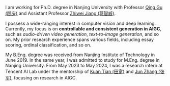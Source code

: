 I am working for Ph.D. degree in Nanjing University with Professor [Qing Gu (顾庆)](https://isetnju.github.io/guq/index.html) and Assistant Professor [Zhiwei Jiang (蒋智威)](https://zhiweinju.github.io).

I possess a wide-ranging interest in computer vision and deep learning.
Currently, my focus is on **controllable and consistent generation in AIGC**, such as *audio-driven video generation*, *text-to-image generation*, and so on.
My prior research experience spans various fields, including essay scoring, ordinal classification, and so on.

My B.Eng. degree was received from Nanjing Institute of Technology in June 2019.
In the same year, I was admitted to study for M.Eng. degree in Nanjing University.
From May 2023 to May 2024, I was a research intern at Tencent AI Lab under the mentorship of [Kuan Tian (田宽)](https://tiankuan93.github.io/) and [Jun Zhang (张军)](https://junzhang.org/), focusing on research in AIGC.

